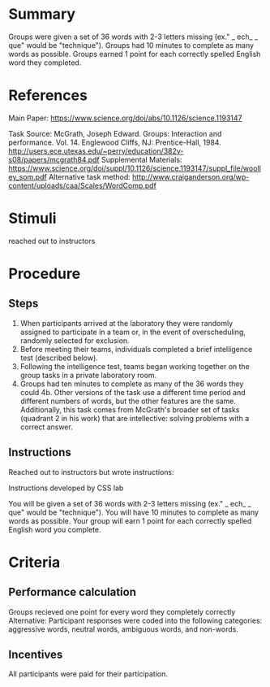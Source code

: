 # Summary
Groups were given a set of 36 words with 2-3 letters missing (ex." _ ech_ _ que" would be "technique"). Groups had 10 minutes to complete as many words as possible. Groups earned 1 point for each correctly spelled English word they completed. 


# References 
Main Paper: https://www.science.org/doi/abs/10.1126/science.1193147

Task Source: McGrath, Joseph Edward. Groups: Interaction and performance. Vol. 14. Englewood Cliffs, NJ: Prentice-Hall, 1984. http://users.ece.utexas.edu/~perry/education/382v-s08/papers/mcgrath84.pdf
Supplemental Materials: https://www.science.org/doi/suppl/10.1126/science.1193147/suppl_file/woolley_som.pdf
Alternative task method: http://www.craiganderson.org/wp-content/uploads/caa/Scales/WordComp.pdf
# Stimuli
reached out to instructors 


# Procedure
## Steps
1. When participants arrived at the laboratory they were randomly assigned to participate in a team or, in the event of overscheduling, randomly selected for exclusion. 
2. Before meeting their teams, individuals completed a brief intelligence test (described below). 
3. Following the intelligence test, teams began working together on the group tasks in a private laboratory room.
4. Groups had ten minutes to complete as many of the 36 words they could 
4b. Other versions of the task use a different time period and different numbers of words, but the other features are the same. Additionally, this task comes from McGrath's broader set of tasks (quadrant 2 in his work) that are intellective: solving problems with a correct answer.

## Instructions
Reached out to instructors but wrote instructions: 

Instructions developed by CSS lab 

You will be given a set of 36 words with 2-3 letters missing (ex." _ ech_ _ que" would be "technique"). You will have 10 minutes to complete as many
words as possible.  Your group will earn 1 point for each correctly spelled English word you complete. 


# Criteria
## Performance calculation
Groups recieved one point for every word they completely correctly  
Alternative:  Participant responses were coded into the following categories: aggressive words, neutral words, ambiguous words, and non-words.
## Incentives
All participants were paid for their participation.
